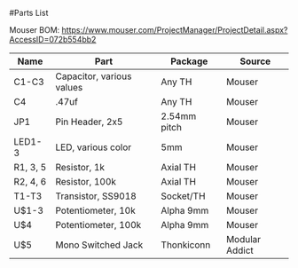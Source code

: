 #Parts List

Mouser BOM: https://www.mouser.com/ProjectManager/ProjectDetail.aspx?AccessID=072b554bb2

| Name | Part | Package | Source |
| --- | --- | --- | --- |
| C1-C3 | Capacitor, various values | Any TH | Mouser |
| C4 | .47uf | Any TH | Mouser |
| JP1 | Pin Header, 2x5 | 2.54mm pitch | Mouser |
| LED1-3 | LED, various color | 5mm | Mouser |
| R1, 3, 5 | Resistor, 1k | Axial TH | Mouser |
| R2, 4, 6 | Resistor, 100k | Axial TH | Mouser |
| T1-T3 | Transistor, SS9018 | Socket/TH | Mouser |
| U$1-3 | Potentiometer, 10k | Alpha 9mm | Mouser |
| U$4 | Potentiometer, 100k | Alpha 9mm | Mouser |
| U$5 | Mono Switched Jack | Thonkiconn | Modular Addict |